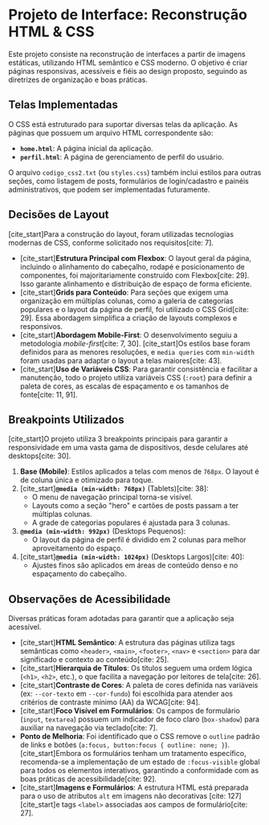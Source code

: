 # Projeto de Interface: Reconstrução HTML & CSS

Este projeto consiste na reconstrução de interfaces a partir de imagens estáticas, utilizando HTML semântico e CSS moderno. O objetivo é criar páginas responsivas, acessíveis e fiéis ao design proposto, seguindo as diretrizes de organização e boas práticas.

## Telas Implementadas

O CSS está estruturado para suportar diversas telas da aplicação. As páginas que possuem um arquivo HTML correspondente são:

* **`home.html`**: A página inicial da aplicação.
* **`perfil.html`**: A página de gerenciamento de perfil do usuário.

O arquivo `codigo_css2.txt` (ou `styles.css`) também inclui estilos para outras seções, como listagem de posts, formulários de login/cadastro e painéis administrativos, que podem ser implementadas futuramente.

## Decisões de Layout

[cite_start]Para a construção do layout, foram utilizadas tecnologias modernas de CSS, conforme solicitado nos requisitos[cite: 7].

* [cite_start]**Estrutura Principal com Flexbox**: O layout geral da página, incluindo o alinhamento do cabeçalho, rodapé e posicionamento de componentes, foi majoritariamente construído com Flexbox[cite: 29]. Isso garante alinhamento e distribuição de espaço de forma eficiente.
* [cite_start]**Grids para Conteúdo**: Para seções que exigem uma organização em múltiplas colunas, como a galeria de categorias populares e o layout da página de perfil, foi utilizado o CSS Grid[cite: 29]. Essa abordagem simplifica a criação de layouts complexos e responsivos.
* [cite_start]**Abordagem Mobile-First**: O desenvolvimento seguiu a metodologia *mobile-first*[cite: 7, 30]. [cite_start]Os estilos base foram definidos para as menores resoluções, e `media queries` com `min-width` foram usadas para adaptar o layout a telas maiores[cite: 43].
* [cite_start]**Uso de Variáveis CSS**: Para garantir consistência e facilitar a manutenção, todo o projeto utiliza variáveis CSS (`:root`) para definir a paleta de cores, as escalas de espaçamento e os tamanhos de fonte[cite: 11, 91].

## Breakpoints Utilizados

[cite_start]O projeto utiliza 3 breakpoints principais para garantir a responsividade em uma vasta gama de dispositivos, desde celulares até desktops[cite: 30].

1.  **Base (Mobile)**: Estilos aplicados a telas com menos de `768px`. O layout é de coluna única e otimizado para toque.
2.  [cite_start]**`@media (min-width: 768px)`** (Tablets)[cite: 38]:
    * O menu de navegação principal torna-se visível.
    * Layouts como a seção "hero" e cartões de posts passam a ter múltiplas colunas.
    * A grade de categorias populares é ajustada para 3 colunas.
3.  **`@media (min-width: 992px)`** (Desktops Pequenos):
    * O layout da página de perfil é dividido em 2 colunas para melhor aproveitamento do espaço.
4.  [cite_start]**`@media (min-width: 1024px)`** (Desktops Largos)[cite: 40]:
    * Ajustes finos são aplicados em áreas de conteúdo denso e no espaçamento do cabeçalho.

## Observações de Acessibilidade

Diversas práticas foram adotadas para garantir que a aplicação seja acessível.

* [cite_start]**HTML Semântico**: A estrutura das páginas utiliza tags semânticas como `<header>`, `<main>`, `<footer>`, `<nav>` e `<section>` para dar significado e contexto ao conteúdo[cite: 25].
* [cite_start]**Hierarquia de Títulos**: Os títulos seguem uma ordem lógica (`<h1>`, `<h2>`, etc.), o que facilita a navegação por leitores de tela[cite: 26].
* [cite_start]**Contraste de Cores**: A paleta de cores definida nas variáveis (ex: `--cor-texto` em `--cor-fundo`) foi escolhida para atender aos critérios de contraste mínimo (AA) da WCAG[cite: 94].
* [cite_start]**Foco Visível em Formulários**: Os campos de formulário (`input`, `textarea`) possuem um indicador de foco claro (`box-shadow`) para auxiliar na navegação via teclado[cite: 7].
* **Ponto de Melhoria**: Foi identificado que o CSS remove o `outline` padrão de links e botões (`a:focus, button:focus { outline: none; }`). [cite_start]Embora os formulários tenham um tratamento específico, recomenda-se a implementação de um estado de `:focus-visible` global para todos os elementos interativos, garantindo a conformidade com as boas práticas de acessibilidade[cite: 92].
* [cite_start]**Imagens e Formulários**: A estrutura HTML está preparada para o uso de atributos `alt` em imagens não decorativas [cite: 127] [cite_start]e tags `<label>` associadas aos campos de formulário[cite: 27].